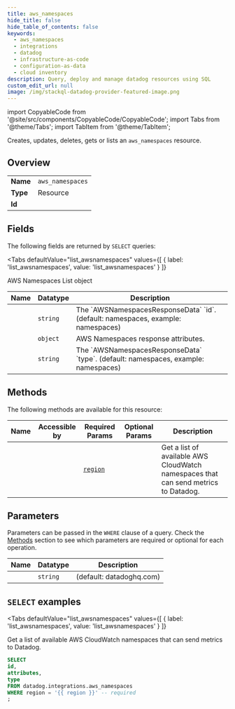```yaml
--- 
title: aws_namespaces
hide_title: false
hide_table_of_contents: false
keywords:
  - aws_namespaces
  - integrations
  - datadog
  - infrastructure-as-code
  - configuration-as-data
  - cloud inventory
description: Query, deploy and manage datadog resources using SQL
custom_edit_url: null
image: /img/stackql-datadog-provider-featured-image.png
---
```


import CopyableCode from '@site/src/components/CopyableCode/CopyableCode';
import Tabs from '@theme/Tabs';
import TabItem from '@theme/TabItem';

Creates, updates, deletes, gets or lists an <code>aws_namespaces</code> resource.

## Overview
<table><tbody>
<tr><td><b>Name</b></td><td><code>aws_namespaces</code></td></tr>
<tr><td><b>Type</b></td><td>Resource</td></tr>
<tr><td><b>Id</b></td><td><CopyableCode code="datadog.integrations.aws_namespaces" /></td></tr>
</tbody></table>

## Fields

The following fields are returned by `SELECT` queries:

<Tabs
    defaultValue="list_awsnamespaces"
    values={[
        { label: 'list_awsnamespaces', value: 'list_awsnamespaces' }
    ]}
>
<TabItem value="list_awsnamespaces">

AWS Namespaces List object

<table>
<thead>
    <tr>
    <th>Name</th>
    <th>Datatype</th>
    <th>Description</th>
    </tr>
</thead>
<tbody>
<tr>
    <td><CopyableCode code="id" /></td>
    <td><code>string</code></td>
    <td>The `AWSNamespacesResponseData` `id`. (default: namespaces, example: namespaces)</td>
</tr>
<tr>
    <td><CopyableCode code="attributes" /></td>
    <td><code>object</code></td>
    <td>AWS Namespaces response attributes.</td>
</tr>
<tr>
    <td><CopyableCode code="type" /></td>
    <td><code>string</code></td>
    <td>The `AWSNamespacesResponseData` `type`. (default: namespaces, example: namespaces)</td>
</tr>
</tbody>
</table>
</TabItem>
</Tabs>

## Methods

The following methods are available for this resource:

<table>
<thead>
    <tr>
    <th>Name</th>
    <th>Accessible by</th>
    <th>Required Params</th>
    <th>Optional Params</th>
    <th>Description</th>
    </tr>
</thead>
<tbody>
<tr>
    <td><a href="#list_awsnamespaces"><CopyableCode code="list_awsnamespaces" /></a></td>
    <td><CopyableCode code="select" /></td>
    <td><a href="#parameter-region"><code>region</code></a></td>
    <td></td>
    <td>Get a list of available AWS CloudWatch namespaces that can send metrics to Datadog.</td>
</tr>
</tbody>
</table>

## Parameters

Parameters can be passed in the `WHERE` clause of a query. Check the [Methods](#methods) section to see which parameters are required or optional for each operation.

<table>
<thead>
    <tr>
    <th>Name</th>
    <th>Datatype</th>
    <th>Description</th>
    </tr>
</thead>
<tbody>
<tr id="parameter-region">
    <td><CopyableCode code="region" /></td>
    <td><code>string</code></td>
    <td>(default: datadoghq.com)</td>
</tr>
</tbody>
</table>

## `SELECT` examples

<Tabs
    defaultValue="list_awsnamespaces"
    values={[
        { label: 'list_awsnamespaces', value: 'list_awsnamespaces' }
    ]}
>
<TabItem value="list_awsnamespaces">

Get a list of available AWS CloudWatch namespaces that can send metrics to Datadog.

```sql
SELECT
id,
attributes,
type
FROM datadog.integrations.aws_namespaces
WHERE region = '{{ region }}' -- required
;
```
</TabItem>
</Tabs>
